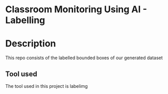 # Classroom Monitoring Using AI - Labelling
# Description
   This repo consists of the labelled bounded boxes of our generated dataset
## Tool used
   The tool used in this project is labelimg
